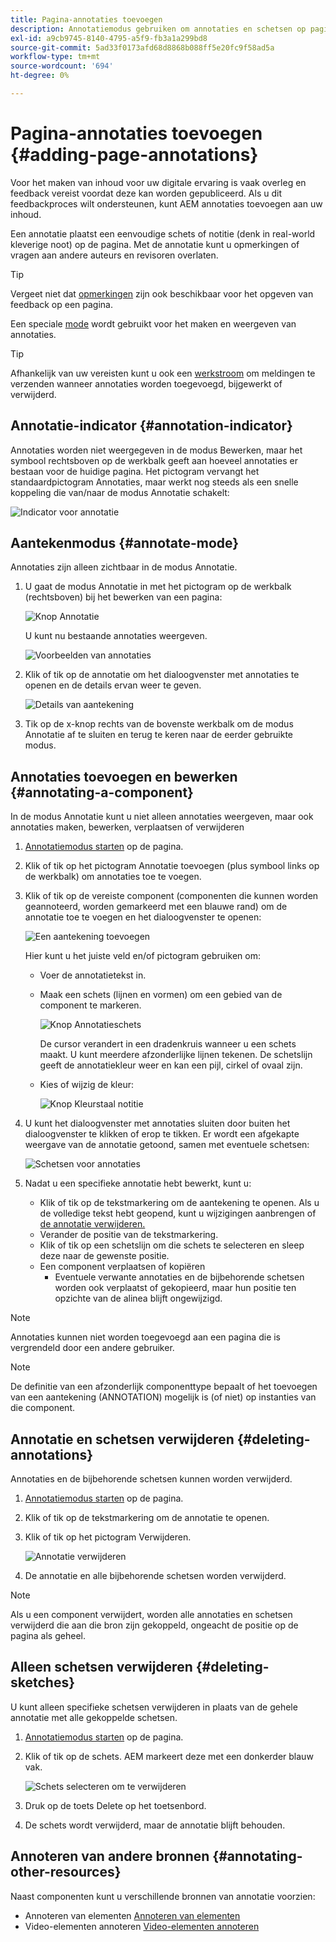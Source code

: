 ```yaml
---
title: Pagina-annotaties toevoegen
description: Annotatiemodus gebruiken om annotaties en schetsen op pagina's te laten zoals u notities gebruikt om het revisieproces van de inhoud te begeleiden
exl-id: a9cb9745-8140-4795-a5f9-fb3a1a299bd8
source-git-commit: 5ad33f0173afd68d8868b088ff5e20fc9f58ad5a
workflow-type: tm+mt
source-wordcount: '694'
ht-degree: 0%

---
```


# Pagina-annotaties toevoegen {#adding-page-annotations}

Voor het maken van inhoud voor uw digitale ervaring is vaak overleg en feedback vereist voordat deze kan worden gepubliceerd. Als u dit feedbackproces wilt ondersteunen, kunt AEM annotaties toevoegen aan uw inhoud.

Een annotatie plaatst een eenvoudige schets of notitie (denk in real-world kleverige noot) op de pagina. Met de annotatie kunt u opmerkingen of vragen aan andere auteurs en revisoren overlaten.

>[!TIP]
>
>Vergeet niet dat [opmerkingen](/help/sites-cloud/authoring/getting-started/basic-handling.md#timeline) zijn ook beschikbaar voor het opgeven van feedback op een pagina.

Een speciale [mode](/help/sites-cloud/authoring/fundamentals/environment-tools.md#page-modes) wordt gebruikt voor het maken en weergeven van annotaties.

>[!TIP]
>
>Afhankelijk van uw vereisten kunt u ook een [werkstroom](/help/sites-cloud/authoring/workflows/overview.md) om meldingen te verzenden wanneer annotaties worden toegevoegd, bijgewerkt of verwijderd.

## Annotatie-indicator {#annotation-indicator}

Annotaties worden niet weergegeven in de modus Bewerken, maar het symbool rechtsboven op de werkbalk geeft aan hoeveel annotaties er bestaan voor de huidige pagina. Het pictogram vervangt het standaardpictogram Annotaties, maar werkt nog steeds als een snelle koppeling die van/naar de modus Annotatie schakelt:

![Indicator voor annotatie](/help/sites-cloud/authoring/assets/annotation-indicator.png)

## Aantekenmodus {#annotate-mode}

Annotaties zijn alleen zichtbaar in de modus Annotatie.

1. U gaat de modus Annotatie in met het pictogram op de werkbalk (rechtsboven) bij het bewerken van een pagina:

   ![Knop Annotatie](/help/sites-cloud/authoring/assets/annotations.png)

   U kunt nu bestaande annotaties weergeven.

   ![Voorbeelden van annotaties](/help/sites-cloud/authoring/assets/annotation-sketches.png)

1. Klik of tik op de annotatie om het dialoogvenster met annotaties te openen en de details ervan weer te geven.

   ![Details van aantekening](/help/sites-cloud/authoring/assets/annotation-adding.png)

1. Tik op de x-knop rechts van de bovenste werkbalk om de modus Annotatie af te sluiten en terug te keren naar de eerder gebruikte modus.

## Annotaties toevoegen en bewerken {#annotating-a-component}

In de modus Annotatie kunt u niet alleen annotaties weergeven, maar ook annotaties maken, bewerken, verplaatsen of verwijderen

1. [Annotatiemodus starten](#annotate-mode) op de pagina.

1. Klik of tik op het pictogram Annotatie toevoegen (plus symbool links op de werkbalk) om annotaties toe te voegen.

1. Klik of tik op de vereiste component (componenten die kunnen worden geannoteerd, worden gemarkeerd met een blauwe rand) om de annotatie toe te voegen en het dialoogvenster te openen:

   ![Een aantekening toevoegen](/help/sites-cloud/authoring/assets/annotation-adding.png)

   Hier kunt u het juiste veld en/of pictogram gebruiken om:

   * Voer de annotatietekst in.
   * Maak een schets (lijnen en vormen) om een gebied van de component te markeren.

     ![Knop Annotatieschets](/help/sites-cloud/authoring/assets/annotation-sketch.png)

     De cursor verandert in een dradenkruis wanneer u een schets maakt. U kunt meerdere afzonderlijke lijnen tekenen. De schetslijn geeft de annotatiekleur weer en kan een pijl, cirkel of ovaal zijn.

   * Kies of wijzig de kleur:

     ![Knop Kleurstaal notitie](/help/sites-cloud/authoring/assets/annotation-color-swatch.png)

1. U kunt het dialoogvenster met annotaties sluiten door buiten het dialoogvenster te klikken of erop te tikken. Er wordt een afgekapte weergave van de annotatie getoond, samen met eventuele schetsen:

   ![Schetsen voor annotaties](/help/sites-cloud/authoring/assets/annotation-sketches.png)

1. Nadat u een specifieke annotatie hebt bewerkt, kunt u:

   * Klik of tik op de tekstmarkering om de aantekening te openen. Als u de volledige tekst hebt geopend, kunt u wijzigingen aanbrengen of [de annotatie verwijderen.](#deleting-annotations)
   * Verander de positie van de tekstmarkering.
   * Klik of tik op een schetslijn om die schets te selecteren en sleep deze naar de gewenste positie.
   * Een component verplaatsen of kopiëren
      * Eventuele verwante annotaties en de bijbehorende schetsen worden ook verplaatst of gekopieerd, maar hun positie ten opzichte van de alinea blijft ongewijzigd.


>[!NOTE]
>
>Annotaties kunnen niet worden toegevoegd aan een pagina die is vergrendeld door een andere gebruiker.

>[!NOTE]
>
>De definitie van een afzonderlijk componenttype bepaalt of het toevoegen van een aantekening (ANNOTATION) mogelijk is (of niet) op instanties van die component.

## Annotatie en schetsen verwijderen {#deleting-annotations}

Annotaties en de bijbehorende schetsen kunnen worden verwijderd.

1. [Annotatiemodus starten](#annotate-mode) op de pagina.

1. Klik of tik op de tekstmarkering om de annotatie te openen.

1. Klik of tik op het pictogram Verwijderen.

   ![Annotatie verwijderen](/help/sites-cloud/authoring/assets/annotation-delete.png)

1. De annotatie en alle bijbehorende schetsen worden verwijderd.

>[!NOTE]
>
>Als u een component verwijdert, worden alle annotaties en schetsen verwijderd die aan die bron zijn gekoppeld, ongeacht de positie op de pagina als geheel.

## Alleen schetsen verwijderen {#deleting-sketches}

U kunt alleen specifieke schetsen verwijderen in plaats van de gehele annotatie met alle gekoppelde schetsen.

1. [Annotatiemodus starten](#annotate-mode) op de pagina.

1. Klik of tik op de schets. AEM markeert deze met een donkerder blauw vak.

   ![Schets selecteren om te verwijderen](/help/sites-cloud/authoring/assets/annotation-sketch-delete.png)

1. Druk op de toets Delete op het toetsenbord.

1. De schets wordt verwijderd, maar de annotatie blijft behouden.

## Annoteren van andere bronnen {#annotating-other-resources}

Naast componenten kunt u verschillende bronnen van annotatie voorzien:

* Annoteren van elementen [Annoteren van elementen](/help/assets/manage-digital-assets.md#annotating)
* Video-elementen annoteren [Video-elementen annoteren](/help/assets/manage-video-assets.md#annotate-video-assets)
